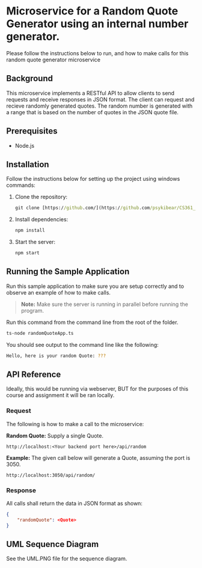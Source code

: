 # Microservice for a Random Quote Generator using an internal number generator. 
Please follow the instructions below to run, and how to make calls for this random quote generator microservice

## Background
This microservice implements a RESTful API to allow clients to send requests and receive responses in JSON format. The client can request and recieve randomly generated quotes. The random number is generated with a range that is based on the number of quotes in the JSON quote file.

## Prerequisites

- Node.js

## Installation

Follow the instructions below for setting up the project using windows commands:

1. Clone the repository:
    ```cmd
    git clone [https://github.com/](https://github.com/psykibear/CS361_random_quote_generator/tree/main/random_quote_microservice_361)
    ```
2. Install dependencies:
    ```cmd
    npm install
    ```
4. Start the server:
    ```cmd
    npm start
    ```

## Running the Sample Application
Run this sample application to make sure you are setup correctly and to observe an example of how to make calls. 

>**Note:** Make sure the server is running in parallel before running the program.

Run this command from the command line from the root of the folder.
```bash
ts-node randomQuoteApp.ts
```    
You should see output to the command line like the following:
```bash
Hello, here is your random Quote: ???
```
## API Reference
Ideally, this would be running via webserver, BUT for the purposes of this course and assignment it will be ran locally.

### Request
The following is how to make a call to the microservice:

**Random Quote:** Supply a single Quote.
```
http://localhost:<Your backend port here>/api/random
```

**Example:** The given call below will generate a Quote, assuming the port is 3050.
```
http://localhost:3050/api/random/
```

### Response
All calls shall return the data in JSON format as shown:

```json
{
    "randomQuote": <Quote>
}
```
## UML Sequence Diagram
See the UML.PNG file for the sequence diagram. 
